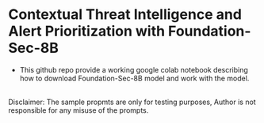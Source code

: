 # Contextual Threat Intelligence and Alert Prioritization with Foundation-Sec-8B
* This github repo provide a working google colab notebook describing how to download Foundation-Sec-8B model and work with the model. 
<br>
Disclaimer: The sample propmts are only for testing purposes, Author is not responsible for any misuse of the prompts. 
